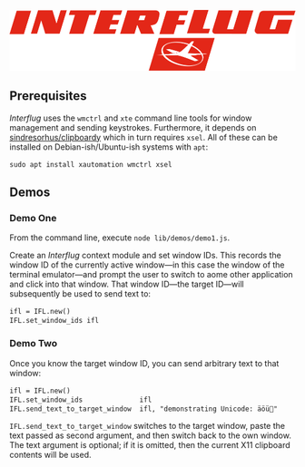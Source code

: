 
![](https://raw.githubusercontent.com/loveencounterflow/interflug/master/artwork/Interflug.svg.png)

## Prerequisites

*Interflug* uses the `wmctrl` and `xte` command line tools for window management and sending keystrokes.
Furthermore, it depends on [sindresorhus/clipboardy](https://github.com/sindresorhus/clipboardy) which in
turn requires `xsel`. All of these can be installed on Debian-ish/Ubuntu-ish systems with `apt`:

```
sudo apt install xautomation wmctrl xsel
```

## Demos

### Demo One

From the command line, execute `node lib/demos/demo1.js`.

Create an *Interflug* context module and set window IDs. This records the window
ID of the currently active window—in this case the window of the terminal
emulator—and prompt the user to switch to aome other application and click into
that window. That window ID—the target ID—will subsequently be used to send text
to:

```
ifl = IFL.new()
IFL.set_window_ids ifl
```

### Demo Two

Once you know the target window ID, you can send arbitrary text to that window:

```
ifl = IFL.new()
IFL.set_window_ids              ifl
IFL.send_text_to_target_window  ifl, "demonstrating Unicode: äöü𤬣"
```

`IFL.send_text_to_target_window` switches to the target window, paste the text
passed as second argument, and then switch back to the own window. The text
argument is optional; if it is omitted, then the current X11 clipboard contents
will be used.

<!--

###

List Windows with handles, titles: `wmctrl -l`
Getting a list of windows with PID and geometry information: `wmctrl -p -G -l | less -SR`

Switch to application window with string in title or ID:

```
wmctrl -a Sublime
wmctrl -i -a 0x05800001
```

Switch to application and send Ctrl-V:

```
wmctrl -a Sublime && xte 'usleep 250000' 'keydown Control_L' 'key v' 'keyup Control_L'
```

              The window name string :SELECT: is treated specially. If this window name is used then
              wmctrl waits for the user to select the target window by clicking on it.

              The  window  name  string :ACTIVE: may be used to instruct wmctrl to use the currently
              active window for the action.


Obtain the numeric handle of the currently active window with `wmctrl -v -a :ACTIVE:`

Output:

```
envir_utf8: 1
Using window: 0x05000005
```

Let user select a window, get back its handle with `wmctrl -v -a :SELECT:`

Output:

```
envir_utf8: 1
Using window: 0x05000005
```

wmctrl -i -a 0x06c00001
wmctrl -i -a 0x05000005



###



###

xte
part of `sudo apt install xautomation`

xte v1.09
Generates fake input using the XTest extension, more reliable than xse
Author: Steve Slaven - http://hoopajoo.net

usage: xte [-h] [-i xinputid] [-x display] [arg ..]

  -h  this help
  -i  XInput2 device to use. List devices with 'xinput list'
  -x  send commands to remote X server.  Note that some commands
      may not work correctly unless the display is on the console,
      e.g. the display is currently controlled by the keyboard and
      mouse and not in the background.  This seems to be a limitation
      of the XTest extension.
  arg args instructing the little man on what to do (see below)
      if no args are passed, commands are read from stdin separated
      by newlines, to allow a batch mode

 Commands:
  key k          Press and release key k
  keydown k      Press key k down
  keyup k        Release key k
  str string     Do a bunch of key X events for each char in string
  mouseclick i   Click mouse button i
  mousemove x y  Move mouse to screen position x,y
  mousermove x y Move mouse relative from current location by x,y
  mousedown i    Press mouse button i down
  mouseup i      Release mouse button i
  sleep x        Sleep x seconds
  usleep x       uSleep x microseconds

Some useful keys (case sensitive)
  Home
  Left
  Up
  Right
  Down
  Page_Up
  Page_Down
  End
  Return
  BackSpace
  Tab
  Escape
  Delete
  Shift_L
  Shift_R
  Control_L
  Control_R
  Meta_L
  Meta_R
  Alt_L
  Alt_R
  Multi_key

Depending on your keyboard layout, the "Windows" key may be one of the
Super_ keys or the Meta_ keys.

Sample, drag from 100,100 to 200,200 using mouse1:
  xte 'mousemove 100 100' 'mousedown 1' 'mousemove 200 200' 'mouseup 1'

xte 'sleep 3' 'keydown Control_L' 'key v' 'keyup Control_L'
foo
xte 'sleep 3' 'keydown Control_L' 'key v' 'keyup Control_L'


-->
